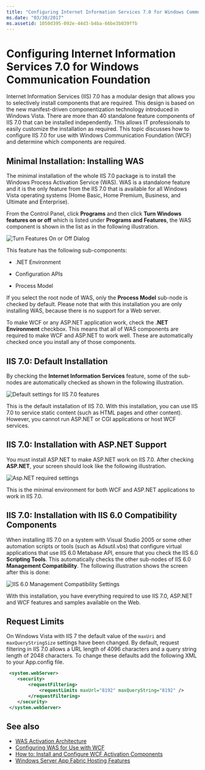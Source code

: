 ```yaml
---
title: "Configuring Internet Information Services 7.0 for Windows Communication Foundation"
ms.date: "03/30/2017"
ms.assetid: 1050d395-092e-44d3-b4ba-66be3b039ffb
---
```

# Configuring Internet Information Services 7.0 for Windows Communication Foundation

Internet Information Services (IIS) 7.0 has a modular design that allows you to selectively install components that are required. This design is based on the new manifest-driven componentization technology introduced in Windows Vista. There are more than 40 standalone feature components of IIS 7.0 that can be installed independently. This allows IT professionals to easily customize the installation as required. This topic discusses how to configure IIS 7.0 for use with Windows Communication Foundation (WCF) and determine which components are required.

## Minimal Installation: Installing WAS
 The minimal installation of the whole IIS 7.0 package is to install the Windows Process Activation Service (WAS). WAS is a standalone feature and it is the only feature from the IIS 7.0 that is available for all Windows Vista operating systems (Home Basic, Home Premium, Business, and Ultimate and Enterprise).

 From the Control Panel, click **Programs** and then click **Turn Windows features on or off** which is listed under **Programs and Features**, the WAS component is shown in the list as in the following illustration.

 ![Turn Features On or Off Dialog](media/wcfc-turnfeaturesonoroffs.gif "wcfc_TurnFeaturesOnOrOffs")

 This feature has the following sub-components:

- .NET Environment

- Configuration APIs

- Process Model

 If you select the root node of WAS, only the **Process Model** sub-node is checked by default. Please note that with this installation you are only installing WAS, because there is no support for a Web server.

 To make WCF or any ASP.NET application work, check the **.NET Environment** checkbox. This means that all of WAS components are required to make WCF and ASP.NET to work well. These are automatically checked once you install any of those components.

## IIS 7.0: Default Installation
 By checking the **Internet Information Services** feature, some of the sub-nodes are automatically checked as shown in the following illustration.

 ![Default settings for IIS 7.0 features](media/wcfc-turningfeaturesonoroff2.gif "wcfc_TurningFeaturesOnOrOff2")

 This is the default installation of IIS 7.0. With this installation, you can use IIS 7.0 to service static content (such as HTML pages and other content). However, you cannot run ASP.NET or CGI applications or host WCF services.

## IIS 7.0: Installation with ASP.NET Support
 You must install ASP.NET to make ASP.NET work on IIS 7.0. After checking **ASP.NET**, your screen should look like the following illustration.

 ![Asp.NET required settings](media/wcfc-trunfeaturesonoroff3s.gif "wcfc_TrunFeaturesOnOrOFf3s")

 This is the minimal environment for both WCF and ASP.NET applications to work in IIS 7.0.

## IIS 7.0: Installation with IIS 6.0 Compatibility Components
 When installing IIS 7.0 on a system with Visual Studio 2005 or some other automation scripts or tools (such as Adsutil.vbs) that configure virtual applications that use IIS 6.0 Metabase API, ensure that you check the IIS 6.0 **Scripting Tools**. This automatically checks the other sub-nodes of IIS 6.0 **Management Compatibility**. The following illustration shows the screen after this is done:

 ![IIS 6.0 Management Compatibility Settings](media/scfc-turnfeaturesonoroff5s.gif "scfc_TurnFeaturesOnOrOff5s")

 With this installation, you have everything required to use IIS 7.0, ASP.NET and WCF features and samples available on the Web.

## Request Limits
 On Windows Vista with IIS 7 the default value of the `maxUri` and `maxQueryStringSize` settings have been changed. By default, request filtering in IIS 7.0 allows a URL length of 4096 characters and a query string length of 2048 characters. To change these defaults add the following XML to your App.config file.

```xml
 <system.webServer>
    <security>
        <requestFiltering>
            <requestLimits maxUrl="8192" maxQueryString="8192" />
        </requestFiltering>
    </security>
 </system.webServer>
 ```

## See also

- [WAS Activation Architecture](was-activation-architecture.md)
- [Configuring WAS for Use with WCF](configuring-the-wpa--service-for-use-with-wcf.md)
- [How to: Install and Configure WCF Activation Components](how-to-install-and-configure-wcf-activation-components.md)
- [Windows Server App Fabric Hosting Features](/previous-versions/appfabric/ee677189(v=azure.10))
